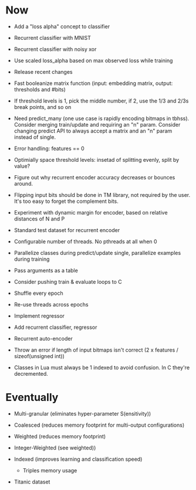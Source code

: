 # Now

- Add a "loss alpha" concept to classifier

- Recurrent classifier with MNIST
- Recurrent classifier with noisy xor

- Use scaled loss_alpha based on max observed loss while training
- Release recent changes
- Fast booleanize matrix function (input: embedding matrix, output: thresholds
  and #bits)
- If threshold levels is 1, pick the middle number, if 2, use the 1/3 and 2/3s
  break points, and so on
- Need predict_many (one use case is rapidly encoding bitmaps in tbhss).
  Consider merging train/update and requiring an "n" param. Consider changing
  predict API to always accept a matrix and an "n" param instead of single.
- Error handling: features == 0
- Optimially space threshold levels: insetad of splitting evenly, split by
  value?
- Figure out why recurrent encoder accuracy decreases or bounces around.

- Flipping input bits should be done in TM library, not required by the user.
  It's too easy to forget the complement bits.
- Experiment with dynamic margin for encoder, based on relative distances of N
  and P
- Standard test dataset for recurrent encoder
- Configurable number of threads. No pthreads at all when 0
- Parallelize classes during predict/update single, parallelize examples during
  training

- Pass arguments as a table
- Consider pushing train & evaluate loops to C
- Shuffle every epoch
- Re-use threads across epochs

- Implement regressor
- Add recurrent classifier, regressor
- Recurrent auto-encoder

- Throw an error if length of input bitmaps isn't correct (2 x features /
  sizeof(unsigned int))
- Classes in Lua must always be 1 indexed to avoid confusion. In C they're
  decremented.

# Eventually

- Multi-granular (eliminates hyper-parameter S(ensitivity))
- Coalesced (reduces memory footprint for multi-output configurations)
- Weighted (reduces memory footprint)
- Integer-Weighted (see weighted))
- Indexed (improves learning and classification speed)
    - Triples memory usage

- Titanic dataset
